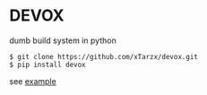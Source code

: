 # DEVOX

dumb build system in python

```
$ git clone https://github.com/xTarzx/devox.git
$ pip install devox
```

see [example](example)
